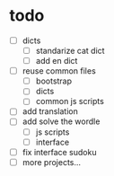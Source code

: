 # todo

- [ ] dicts
  - [ ] standarize cat dict
  - [ ] add en dict
- [ ] reuse common files
  - [ ] bootstrap
  - [ ] dicts 
  - [ ] common js scripts
- [ ] add translation
- [ ] add solve the wordle
  - [ ] js scripts
  - [ ] interface
- [ ] fix interface sudoku
- [ ] more projects...